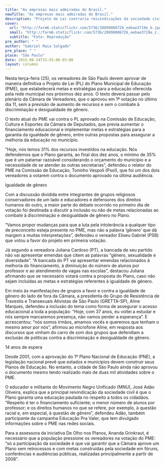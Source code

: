 ```yaml
---
title: "As empresas mais admiradas do Brasil."
newTitle: "As empresas mais admiradas do Brasil."
description: "Projeto de Lei contraria reivindicações da sociedade civil e deve ser aprovado ignorando medidas de combate à discriminação e desigualdade de gênero"
cover:
  url: "http://farm6.staticflickr.com/5736/20898086726_eebae3719e_b.jpg"
  small: "http://farm6.staticflickr.com/5736/20898086726_eebae3719e_z.jpg"
  subtitle: "Foto: Reprodução"
pre_author: " "
author: "Gabriel Maia Salgado"
pre_place: " "
place: "São Paulo"
date: 2015-08-24T15:55:00-03:00
layout: columns
---
```


Nesta terça-feira (25), os vereadores de São Paulo devem aprovar de maneira definitiva o Projeto de Lei (PL) do Plano Municipal de Educação (PME), que estabelecerá metas e estratégias para a educação oferecida pela rede municipal nos próximos dez anos. O texto deverá passar pelo plenário da Câmara de Vereadores, que o aprovou em 1ª votação no último dia 11, sem a previsão de aumento de recursos e sem o combate à discriminação e desigualdade de gênero.

O texto atual do PME vai contra o PL aprovado na Comissão de Educação, Cultura e Esportes da Câmara de Deputados, que previa aumentar o financiamento educacional e implementar metas e estratégias para a garantia da igualdade de gênero, entre outras propostas para assegurar a melhoria da educação no município.

“Hoje, nós temos 31% dos recursos investidos na educação. Nós defendemos que o Plano garanta, ao final dos dez anos, o mínimo de 35% que é um patamar razoável considerando o orçamento do município e a necessidade de se atender às outras secretarias”, defendeu o relator do PME na Comissão de Educação, Toninho Vespoli (Psol), que foi um dos dois vereadores a votarem contra o documento aprovado na última audiência.

Igualdade de gênero

Com a discussão dividida entre integrantes de grupos religiosos conservadores de um lado e educadores e defensores dos direitos humanos do outro, a maior parte do debate ocorrido no primeiro dia de votação foi destinada a discutir a inclusão ou não de metas relacionadas ao combate à discriminação e desigualdade de gênero no Plano.

“Vamos propor mudanças para que a luta pela intolerância a qualquer tipo de preconceito esteja presente no PME, mas não a palavra ‘gênero’ que dá margem a muitas interpretações”, defendeu o vereador Eliseu Gabriel (PSB) que votou a favor do projeto em primeira votação.

Já segundo a vereadora Juliana Cardoso (PT), a bancada de seu partido não vai apresentar emendas que citem as palavras “gênero, sexualidade e diversidade”. “A bancada do PT vai apresentar emendas relacionados à melhoria do financiamento, à diminuição do número de alunos por professor e ao atendimento de vagas nas escolas”, destacou Juliana afirmando que se necessário votará contra a proposta do Plano, caso não sejam incluídas as metas e estratégias referentes à igualdade de gênero.

Em meio às manifestações de grupos a favor e contra a igualdade de gênero do lado de fora da Câmara, a presidenta do Grupo de Resistência de Travestis e Transexuais Ativistas de São Paulo (GRETTA-SP), Aline Marques, defendeu a inclusão do tema como forma de assegurar o acesso educacional a toda a população: “Hoje, com 37 anos, eu voltei a estudar e nós sempre marcaremos presença, não vamos perder a esperança”. E acrescentou: “nós somos irmãos, amamos vocês e queremos que tenham o mesmo amor por nós”, afirmou ao microfone Aline, em resposta aos discursos que vinham do carro de som dos grupos que defendiam a exclusão de políticas contra a discriminação e desigualdade de gênero.

14 anos de espera

Desde 2001, com a aprovação do 1º Plano Nacional de Educação (PNE), a legislação nacional prevê que estados e municípios devem construir seus Planos de Educação. No entanto, a cidade de São Paulo ainda não aprovou o documento mesmo tendo realizado mais de duas mil atividades sobre o PME.

O educador e militante do Movimento Negro Unificado (MNU), José Adão Oliveira, explica que a principal reivindicação da sociedade civil é que o Plano garanta uma educação pautada no respeito a todos os cidadãos. “Respeito é ter o financiamento suficiente; o menor número de alunos por professor; e os direitos humanos no que se refere, por exemplo, à questão racial e, em especial, à questão de gênero”, defendeu Adão, também participante da campanha Educação Pra Valer, que tem divulgado informações sobre o PME nas redes sociais.

Para a assessora da iniciativa De Olho nos Planos, Ananda Grinkraut, é necessário que a população pressione os vereadores na votação do PME: “só a participação da sociedade é que vai garantir que a Câmara aprove um Plano sem retrocessos e com metas construídas pela sociedade em fóruns, conferências e audiências públicas, realizadas principalmente a partir de 2008”.

